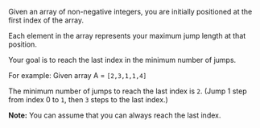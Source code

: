 Given an array of non-negative integers, you are initially positioned at the first index of the array.

Each element in the array represents your maximum jump length at that position.

Your goal is to reach the last index in the minimum number of jumps.

For example:
Given array A = `[2,3,1,1,4]`

The minimum number of jumps to reach the last index is `2`. (Jump 1 step from index 0 to `1`, then `3` steps to the last index.)

**Note:**
You can assume that you can always reach the last index.
